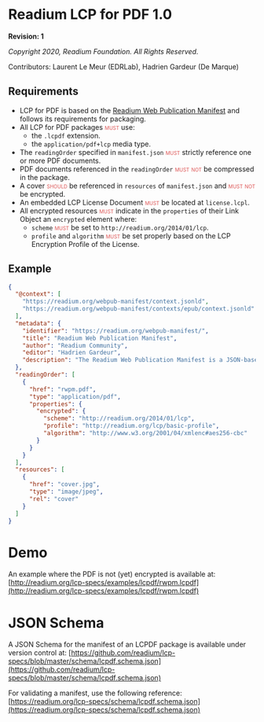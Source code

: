 # Readium LCP for PDF 1.0

**Revision: 1**

*Copyright 2020, Readium Foundation. All Rights Reserved.*

Contributors: 
Laurent Le Meur (EDRLab),
Hadrien Gardeur (De Marque)

## Requirements

* LCP for PDF is based on the [Readium Web Publication Manifest](https://readium.org/webpub-manifest) and follows its requirements for packaging.
* All LCP for PDF packages <strong class="rfc">must</strong> use:
  * the `.lcpdf` extension.
  * the `application/pdf+lcp` media type.
* The `readingOrder` specified in `manifest.json` <strong class="rfc">must</strong> strictly reference one or more PDF documents.
* PDF documents referenced in the `readingOrder` <strong class="rfc">must not</strong> be compressed in the package.
* A cover <strong class="rfc">should</strong> be referenced in `resources` of `manifest.json` and <strong class="rfc">must not</strong> be encrypted.
* An embedded LCP License Document <strong class="rfc">must</strong> be located at `license.lcpl`.
* All encrypted resources <strong class="rfc">must</strong> indicate in the `properties` of their Link Object an `encrypted` element where:
  * `scheme` <strong class="rfc">must</strong> be set to `http://readium.org/2014/01/lcp`.
  * `profile` and `algorithm` <strong class="rfc">must</strong> be set properly based on the LCP Encryption Profile of the License.

  
## Example

```json
{
  "@context": [
    "https://readium.org/webpub-manifest/context.jsonld", 
    "https://readium.org/webpub-manifest/contexts/epub/context.jsonld"
  ],
  "metadata": {
    "identifier": "https://readium.org/webpub-manifest/",
    "title": "Readium Web Publication Manifest",
    "author": "Readium Community",
    "editor": "Hadrien Gardeur",
    "description": "The Readium Web Publication Manifest is a JSON-based document meant to represent and distribute publications over HTTPS."
  },
  "readingOrder": [
    {
      "href": "rwpm.pdf",
      "type": "application/pdf",
      "properties": {
        "encrypted": {
          "scheme": "http://readium.org/2014/01/lcp",
          "profile": "http://readium.org/lcp/basic-profile",
          "algorithm": "http://www.w3.org/2001/04/xmlenc#aes256-cbc"
        }
      }
    }
  ],
  "resources": [
    {
      "href": "cover.jpg",
      "type": "image/jpeg",
      "rel": "cover" 
    }
  ]
}
```

# Demo

An example where the PDF is not (yet) encrypted is available at: [http://readium.org/lcp-specs/examples/lcpdf/rwpm.lcpdf](http://readium.org/lcp-specs/examples/lcpdf/rwpm.lcpdf)

# JSON Schema

A JSON Schema for the manifest of an LCPDF package is available under version control at: [https://github.com/readium/lcp-specs/blob/master/schema/lcpdf.schema.json](https://github.com/readium/lcp-specs/blob/master/schema/lcpdf.schema.json)

For validating a manifest, use the following reference: [https://readium.org/lcp-specs/schema/lcpdf.schema.json](https://readium.org/lcp-specs/schema/lcpdf.schema.json)

  
<style>
.rfc {
    color: #d55;
    font-variant: small-caps;
    font-style: normal;
    font-weight: normal;
}
</style>